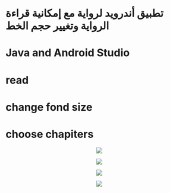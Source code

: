 # تطبيق أندرويد لرواية مع إمكانية قراءة الرواية وتغيير حجم الخط

# Java and Android Studio
# read
# change fond size
# choose chapiters


<p align="center"><img src="http://3.bp.blogspot.com/-2qlwFylGaVM/XIR4_hMuaKI/AAAAAAAAAEU/ZppfNw2yl4wKoFuBCuFywyfXcNg4o5CkQCK4BGAYYCw/s1600/logo.png"></p>
<p align="center"><img src="http://2.bp.blogspot.com/-4q3RAvrSDMg/XIR5UFrrIUI/AAAAAAAAAEg/koe6YoCACK80bnkNeX4h0KtecCQ4xZD6wCK4BGAYYCw/s1600/Screenshot_2017-06-23-01-00-12.png"></p>
<p align="center"><img src="http://1.bp.blogspot.com/-8RM4VqLV1c0/XIR5dLrKIpI/AAAAAAAAAEo/L7_S-T4wX8AUpUHGks5H63kCX5znSxidwCK4BGAYYCw/s1600/Screenshot_2017-06-23-01-00-23.png"></p>
<p align="center"><img src="http://1.bp.blogspot.com/-xxfh8Wu-wWk/XIR5pRVRX2I/AAAAAAAAAE0/vFUSDUg3jGUtrmZYwUsIHb1OFM37xwa7gCK4BGAYYCw/s1600/Screenshot_2017-06-23-01-00-44.png"></p>
